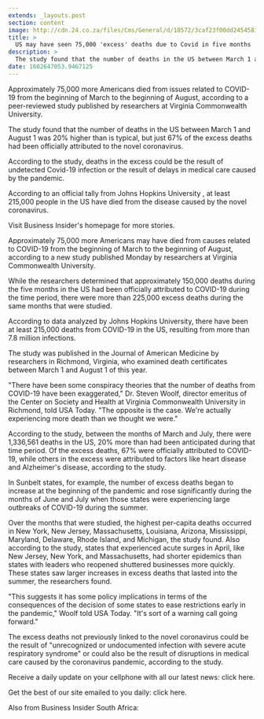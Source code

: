 ```yaml
--- 
extends: _layouts.post 
section: content 
image: http://cdn.24.co.za/files/Cms/General/d/10572/3caf23f00dd2454581d4140be8aae24f.jpg 
title: > 
  US may have seen 75,000 'excess' deaths due to Covid in five months 
description: > 
  The study found that the number of deaths in the US between March 1 and August 1 was 20% higher than is typical, but just 67% of the excess deaths had been officially attributed to the novel coronavirus.According to the study, deaths in the excess could be the result of undetected Covid-19 infection or the result of delays in medical care caused by the pandemic.While the researchers determined that approximately 150,000 deaths during the five months in the US had been officially attributed to COVID-19 during the time period, there were more than 225,000 excess deaths during the same months that were studied.Of the excess deaths, 67% were officially attributed to COVID-19, while others in the excess were attributed to factors like heart disease and Alzheimer's disease, according to the study.These states saw larger increases in excess deaths that lasted into the summer, the researchers found. 
date: 1602647053.9467125 
--- 
```

Approximately 75,000 more Americans died from issues related to COVID-19 from the beginning of March to the beginning of August, according to a peer-reviewed study published by researchers at Virginia Commonwealth University.

The study found that the number of deaths in the US between March 1 and August 1 was 20% higher than is typical, but just 67% of the excess deaths had been officially attributed to the novel coronavirus.

According to the study, deaths in the excess could be the result of undetected Covid-19 infection or the result of delays in medical care caused by the pandemic.

According to an official tally from Johns Hopkins University , at least 215,000 people in the US have died from the disease caused by the novel coronavirus.

Visit Business Insider's homepage for more stories.

Approximately 75,000 more Americans may have died from causes related to COVID-19 from the beginning of March to the beginning of August, according to a new study published Monday by researchers at Virginia Commonwealth University.

While the researchers determined that approximately 150,000 deaths during the five months in the US had been officially attributed to COVID-19 during the time period, there were more than 225,000 excess deaths during the same months that were studied.

According to data analyzed by Johns Hopkins University, there have been at least 215,000 deaths from COVID-19 in the US, resulting from more than 7.8 million infections.



The study was published in the Journal of American Medicine by researchers in Richmond, Virginia, who examined death certificates between March 1 and August 1 of this year.

"There have been some conspiracy theories that the number of deaths from COVID-19 have been exaggerated," Dr. Steven Woolf, director emeritus of the Center on Society and Health at Virginia Commonwealth University in Richmond, told USA Today. "The opposite is the case. We're actually experiencing more death than we thought we were."

According to the study, between the months of March and July, there were 1,336,561 deaths in the US, 20% more than had been anticipated during that time period. Of the excess deaths, 67% were officially attributed to COVID-19, while others in the excess were attributed to factors like heart disease and Alzheimer's disease, according to the study.

In Sunbelt states, for example, the number of excess deaths began to increase at the beginning of the pandemic and rose significantly during the months of June and July when those states were experiencing large outbreaks of COVID-19 during the summer.

Over the months that were studied, the highest per-capita deaths occurred in New York, New Jersey, Massachusetts, Louisiana, Arizona, Mississippi, Maryland, Delaware, Rhode Island, and Michigan, the study found. Also according to the study, states that experienced acute surges in April, like New Jersey, New York, and Massachusetts, had shorter epidemics than states with leaders who reopened shuttered businesses more quickly. These states saw larger increases in excess deaths that lasted into the summer, the researchers found.

"This suggests it has some policy implications in terms of the consequences of the decision of some states to ease restrictions early in the pandemic," Woolf told USA Today. "It's sort of a warning call going forward."

The excess deaths not previously linked to the novel coronavirus could be the result of "unrecognized or undocumented infection with severe acute respiratory syndrome" or could also be the result of disruptions in medical care caused by the coronavirus pandemic, according to the study.

Receive a daily update on your cellphone with all our latest news: click here.

Get the best of our site emailed to you daily: click here.

Also from Business Insider South Africa:









